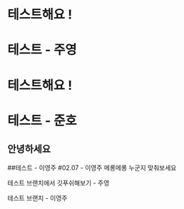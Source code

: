# 테스트해요 !

# 테스트 - 주영

# 테스트해요 !

# 테스트 - 준호
## 안녕하세요

##테스트 - 이영주 
#02.07 - 이영주 
메롱메롱 누군지 맞춰보세요


테스트 브랜치에서 깃푸쉬해보기 - 주영

테스트 브랜치 - 이영주 